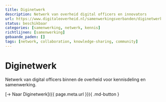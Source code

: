```yaml
---
title: Diginetwerk
description: Netwerk van overheid digital officers en innovators
url: https://www.digitaleoverheid.nl/samenwerkingsverbanden/diginetwerk/
status: beschikbaar
categories: [samenwerking, netwerk, kennis]
richtlijnen: [samenwerking]
gebaande_paden: []
tags: [network, collaboration, knowledge-sharing, community]
---
```


# Diginetwerk

Netwerk van digital officers binnen de overheid voor kennisdeling en samenwerking.

[→ Naar Diginetwerk]({{ page.meta.url }}){ .md-button }

